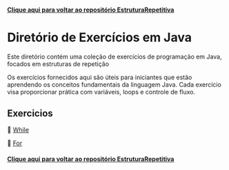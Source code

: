 #### [Clique aqui para voltar ao repositório EstruturaRepetitiva](https://github.com/gabrielmelim/JAVA/tree/EstruturaRepetitiva)

# Diretório de Exercícios em Java

Este diretório contém uma coleção de exercícios de programação em Java, focados em estruturas de repetição

Os exercícios fornecidos aqui são úteis para iniciantes que estão aprendendo os conceitos fundamentais da linguagem Java. Cada exercício visa proporcionar prática com variáveis, loops e controle de fluxo.

## Exercicios

📁 [While](https://github.com/gabrielmelim/JAVA/tree/EstruturaRepetitiva/Java/docs/Exercicios/ExerciciosWhile)
<br>

📁 [For](https://github.com/gabrielmelim/JAVA/tree/EstruturaRepetitiva/Java/docs/Exercicios/ExerciciosFor)
<br>

#### [Clique aqui para voltar ao repositório EstruturaRepetitiva](https://github.com/gabrielmelim/JAVA/tree/EstruturaRepetitiva)
